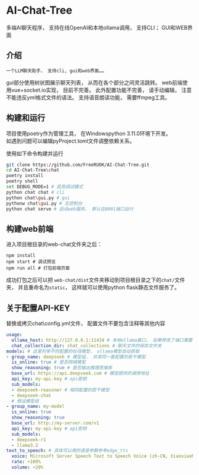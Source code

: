 # AI-Chat-Tree
多端AI聊天程序， 支持在线OpenAI和本地ollama调用， 支持CLI； GUI和WEB界面

## 介绍
    一个LLM聊天助手， 支持cli, gui和web界面…… 
gui部分使用树状图展示聊天列表， 从而在各个部分之间灵活跳转。
web前端使用vue+socket.io实现， 目前不完善。 
此外配置功能不完善， 请手动编辑， 注意不能违反yml格式文件的语法。 
支持语音朗读功能， 需要ffmpeg工具。

## 构建和运行

项目使用poetry作为管理工具， 在Windowspython 3.11.0环境下开发。  
如遇到问题可以编辑pyProject.toml文件调整依赖关系。  

使用如下命令构建并运行
```bash
git clone https://github.com/FreeRUOK/AI-Chat-Tree.git
cd AI-Chat-Tree\chat
poetry install
poetry shell
set DEBUG_MODE=1 # 启用调试模式
python chat chat # cli
python chat\gui.py # gui
pythonw chat\gui.py # 无控制台
python chat serve # 启动web服务， 默认在8001端口运行
```

## 构建web前端

  进入项目根目录的web-chat文件夹之后：
  ```
npm install
npm start # 调试预览
npm run all # 打包前端页面
  ```

成功打包之后可以把 `web-chat/dist`文件夹移动到项目根目录之下的`chat/`文件夹， 
并且重命名为`static`， 这样就可以使用python flask静态文件服务了。 

## 关于配置API-KEY

替换或拷贝chat\config.yml文件， 配置文件不要包含注释等其他内容
```yml
usage:
  ollama_host: http://127.0.0.1:11434 # 本地ollama接口， 如果修改了端口需要这里修改
  chat_collection_dir: chat_collections # 聊天文件的保存文件夹
models: # 这里列举不同配置的在线模型， ollama模型自动获取
- group_name: deepseek # 模型组， 共享同一套配置的若干模型
  is_online: true # 是否网络模型
  show_reasoning: true # 是否输出推理思维练
  base_url: https://api.deepseek.com # 模型提供的调用地址
  api_key: my-api-key # api密钥
  sub_models:
  - deepseek-reasoner # 相同配置的若干模型
  - deepseek-chat
  # 假设模型组
- group_name: my-model
  is_online: true
  show_reasoning: true
  base_url: http://my-server.com/v1
  api_key: my-api-key # api密钥
  sub_models:
  - deepseek-r1
  - llama3.2
text_to_speech: # 具体可以用的语音参数参考edge_tts
  voice: Microsoft Server Speech Text to Speech Voice (zh-CN, XiaoxiaoNeural)
  rate: +100%
  volume: +20%
```
